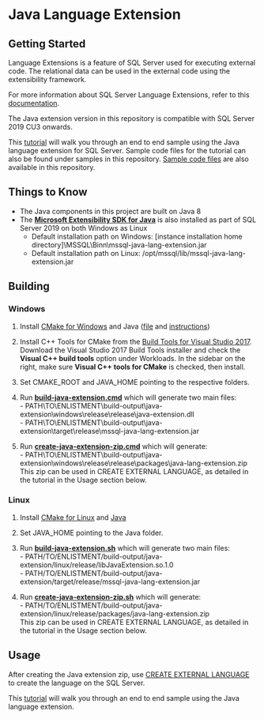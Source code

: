 # Java Language Extension 

## Getting Started
Language Extensions is a feature of SQL Server used for executing external code. The relational data can be used in the external code using the extensibility framework.

For more information about SQL Server Language Extensions, refer to this [documentation](https://docs.microsoft.com/en-us/sql/language-extensions/language-extensions-overview?view=sql-server-ver15).

The Java extension version in this repository is compatible with SQL Server 2019 CU3 onwards. 

This [tutorial](https://docs.microsoft.com/en-us/sql/language-extensions/tutorials/search-for-string-using-regular-expressions-in-java?view=sqlallproducts-allversions) will walk you through an end to end sample using the Java language extension for SQL Server. Sample code files for the tutorial can also be found under samples in this repository. [Sample code files](./samples/regex) are also available in this repository.



## Things to Know

* The Java components in this project are built on Java 8
* The [**Microsoft Extensibility SDK for Java**](sdk) is also installed as part of SQL Server 2019 on both Windows as Linux
  * Default installation path on Windows: [instance installation home directory]\MSSQL\Binn\mssql-java-lang-extension.jar
  * Default installation path on Linux: /opt/mssql/lib/mssql-java-lang-extension.jar 
  
## Building

### Windows

1. Install [CMake for Windows](https://cmake.org/download/) and Java ([file](https://www.azul.com/downloads/zulu-community/?architecture=x86-64-bit&package=jdk) and [instructions](https://docs.azul.com/zulu/zuludocs/ZuluUserGuide/InstallingZulu/InstallWindowsUsingZuluZIPFile.htm))

1. Install C++ Tools for CMake from the [Build Tools for Visual Studio 2017](https://my.visualstudio.com/Downloads?q=visual%20studio%202017&wt.mc_id=o~msft~vscom~older-downloads). 
		Download the Visual Studio 2017 Build Tools installer and check the **Visual C++ build tools** option under Workloads. In the sidebar on the right, make sure **Visual C++ tools for CMake** is checked, then install.

1. Set CMAKE_ROOT and JAVA_HOME pointing to the respective folders.

1. Run [**build-java-extension.cmd**](build/windows/build-java-extension.cmd) which will generate two main files: \
		- PATH\TO\ENLISTMENT\build-output\java-extension\windows\release\release\java-extension.dll \
		- PATH\TO\ENLISTMENT\build-output\java-extension\target\release\mssql-java-lang-extension.jar

1. Run [**create-java-extension-zip.cmd**](build/windows/create-java-extension-zip.cmd) which will generate: \
		- PATH\TO\ENLISTMENT\build-output\java-extension\windows\release\release\packages\java-lang-extension.zip \
		This zip can be used in CREATE EXTERNAL LANGUAGE, as detailed in the tutorial in the Usage section below.

### Linux

1. Install [CMake for Linux](https://cmake.org/download/) and [Java](https://docs.azul.com/zulu/zuludocs/ZuluUserGuide/InstallingZulu/InstallOnLinuxUsingAPTRepository.htm)

1. Set JAVA_HOME pointing to the Java folder.

1. Run [**build-java-extension.sh**](build/linux/build-java-extension.sh) which will generate two main files: \
		- PATH/TO/ENLISTMENT/build-output/java-extension/linux/release/libJavaExtension.so.1.0 \
		- PATH/TO/ENLISTMENT/build-output/java-extension/target/release/mssql-java-lang-extension.jar

1. Run [**create-java-extension-zip.sh**](build/linux/create-java-extension-zip.sh) which will generate: \
		- PATH/TO/ENLISTMENT/build-output/java-extension/linux/release/packages/java-lang-extension.zip \
		This zip can be used in CREATE EXTERNAL LANGUAGE, as detailed in the tutorial in the Usage section below.

## Usage
After creating the Java extension zip, use [CREATE EXTERNAL LANGUAGE](https://docs.microsoft.com/en-us/sql/t-sql/statements/create-external-language-transact-sql?view=sql-server-ver15) to create the language on the SQL Server. 

This [tutorial](https://docs.microsoft.com/en-us/sql/language-extensions/tutorials/search-for-string-using-regular-expressions-in-java?view=sqlallproducts-allversions) will walk you through an end to end sample using the Java language extension. 
